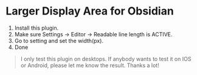 # Larger Display Area for Obsidian

1. Install this plugin.
2. Make sure Settings -> Editor -> Readable line length is ACTIVE.
3. Go to setting and set the width(px).
4. Done

> I only test this plugin on desktops. If anybody wants to test it on IOS or Android, please let me know the result. Thanks a lot!
